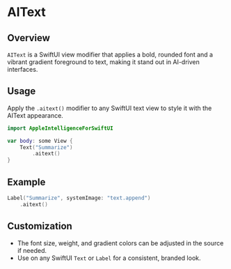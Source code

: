 # AIText

## Overview
`AIText` is a SwiftUI view modifier that applies a bold, rounded font and a vibrant gradient foreground to text, making it stand out in AI-driven interfaces.

## Usage
Apply the `.aitext()` modifier to any SwiftUI text view to style it with the AIText appearance.

```swift
import AppleIntelligenceForSwiftUI

var body: some View {
    Text("Summarize")
        .aitext()
}
```

## Example
```swift
Label("Summarize", systemImage: "text.append")
    .aitext()
```

## Customization
- The font size, weight, and gradient colors can be adjusted in the source if needed.
- Use on any SwiftUI `Text` or `Label` for a consistent, branded look.